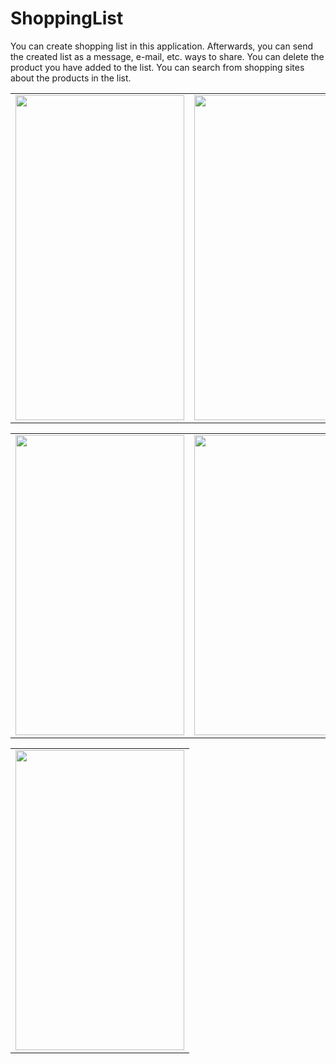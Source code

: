 # ShoppingList

You can create shopping list in this application. Afterwards, you can send the created list as a message, e-mail, etc. ways to share. You can delete the product you have added to the list. You can search from shopping sites about the products in the list.


<table>
  <tr>
    <td><img src="https://user-images.githubusercontent.com/82471515/174566916-64168fca-2b5d-4ab6-ac62-b8fe9fe6e557.png" width=270 height=520></td>
    <td><img src="https://user-images.githubusercontent.com/82471515/174566968-46b04c08-1e4d-4a47-bb1e-04a0e8b7d475.png" width=270 height=520></td>
    <td><img src="https://user-images.githubusercontent.com/82471515/174567096-45d2fd82-d18d-4241-b731-d204c49f507a.png" width=270 height=520></td>
 </table>
 <table>
  <tr>
    <td><img src="https://user-images.githubusercontent.com/82471515/174567178-9bf8b661-5e73-499e-bb5d-66d8074c8e5c.png" width=270 height=480></td>
    <td><img src="https://user-images.githubusercontent.com/82471515/174567207-c5bcb65e-e715-4da4-93c7-03c5f4a0d526.png" width=270 height=480></td>
    <td><img src="https://user-images.githubusercontent.com/82471515/174567223-db23311e-927f-4dfb-9ab2-492c3d2cd61e.png" width=270 height=480></td>
 </table>
<table>
  <tr>
    <td><img src="https://user-images.githubusercontent.com/82471515/174567248-41050035-706a-40bd-a332-b81960ed34b2.png" width=270 height=480></td>




